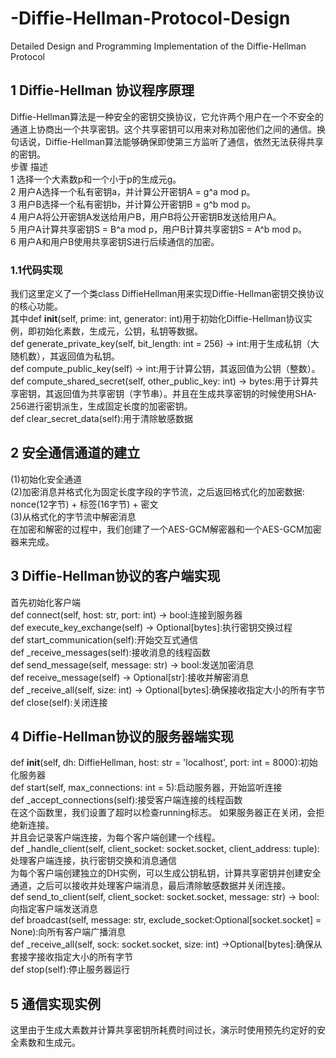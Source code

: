 # -Diffie-Hellman-Protocol-Design
Detailed Design and Programming Implementation of the Diffie-Hellman Protocol
## 1 Diffie-Hellman 协议程序原理
Diffie-Hellman算法是一种安全的密钥交换协议，它允许两个用户在一个不安全的通道上协商出一个共享密钥。这个共享密钥可以用来对称加密他们之间的通信。换句话说，Diffie-Hellman算法能够确保即使第三方监听了通信，依然无法获得共享的密钥。  
步骤	描述   
1	选择一个大素数p和一个小于p的生成元g。  
2	用户A选择一个私有密钥a，并计算公开密钥A = g^a mod p。   
3	用户B选择一个私有密钥b，并计算公开密钥B = g^b mod p。   
4	用户A将公开密钥A发送给用户B，用户B将公开密钥B发送给用户A。   
5	用户A计算共享密钥S = B^a mod p，用户B计算共享密钥S = A^b mod p。   
6	用户A和用户B使用共享密钥S进行后续通信的加密。   
### 1.1代码实现   
我们这里定义了一个类class DiffieHellman用来实现Diffie-Hellman密钥交换协议的核心功能。   
其中def __init__(self, prime: int, generator: int)用于初始化Diffie-Hellman协议实例，即初始化素数，生成元，公钥，私钥等数据。   
def generate_private_key(self, bit_length: int = 256) -> int:用于生成私钥（大随机数），其返回值为私钥。   
def compute_public_key(self) -> int:用于计算公钥，其返回值为公钥（整数）。   
def compute_shared_secret(self, other_public_key: int) -> bytes:用于计算共享密钥，其返回值为共享密钥（字节串）。并且在生成共享密钥的时候使用SHA-256进行密钥派生，生成固定长度的加密密钥。   
def clear_secret_data(self):用于清除敏感数据   
## 2 安全通信通道的建立   
(1)初始化安全通道    
(2)加密消息并格式化为固定长度字段的字节流，之后返回格式化的加密数据: nonce(12字节) + 标签(16字节) + 密文   
(3)从格式化的字节流中解密消息   
在加密和解密的过程中，我们创建了一个AES-GCM解密器和一个AES-GCM加密器来完成。   
## 3 Diffie-Hellman协议的客户端实现   
首先初始化客户端   
def connect(self, host: str, port: int) -> bool:连接到服务器   
def execute_key_exchange(self) -> Optional[bytes]:执行密钥交换过程   
def start_communication(self):开始交互式通信   
def _receive_messages(self):接收消息的线程函数   
def send_message(self, message: str) -> bool:发送加密消息   
def receive_message(self) -> Optional[str]:接收并解密消息    
def _receive_all(self, size: int) -> Optional[bytes]:确保接收指定大小的所有字节    
def close(self):关闭连接    
## 4 Diffie-Hellman协议的服务器端实现    
def __init__(self, dh: DiffieHellman, host: str = 'localhost', port: int = 8000):初始化服务器     
def start(self, max_connections: int = 5):启动服务器，开始监听连接    
def _accept_connections(self):接受客户端连接的线程函数    
在这个函数里，我们设置了超时以检查running标志。 如果服务器正在关闭，会拒绝新连接。    
并且会记录客户端连接，为每个客户端创建一个线程。     
def _handle_client(self, client_socket: socket.socket, client_address: tuple):处理客户端连接，执行密钥交换和消息通信   
为每个客户端创建独立的DH实例，可以生成公钥私钥，计算共享密钥并创建安全通道，之后可以接收并处理客户端消息，最后清除敏感数据并关闭连接。    
def send_to_client(self, client_socket: socket.socket, message: str) -> bool:向指定客户端发送消息    
def broadcast(self, message: str, exclude_socket:Optional[socket.socket] = None):向所有客户端广播消息    
def _receive_all(self, sock: socket.socket, size: int) ->Optional[bytes]:确保从套接字接收指定大小的所有字节    
def stop(self):停止服务器运行    
## 5 通信实现实例   
这里由于生成大素数并计算共享密钥所耗费时间过长，演示时使用预先约定好的安全素数和生成元。    
